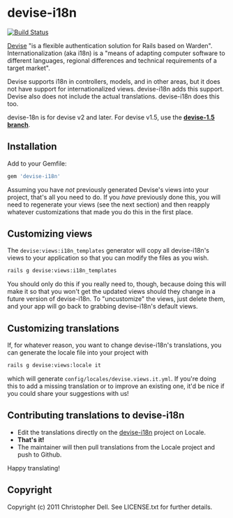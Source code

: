 # devise-i18n

[![Build Status](https://secure.travis-ci.org/tigrish/devise-i18n.png)](http://travis-ci.org/tigrish/devise-i18n)

[Devise](https://github.com/plataformatec/devise) "is a flexible authentication solution for Rails based on Warden". Internationalization (aka i18n) is a "means of adapting computer software to different languages, regional differences and technical requirements of a target market".

Devise supports i18n in controllers, models, and in other areas, but it does not have support for internationalized views. devise-i18n adds this support. Devise also does not include the actual translations. devise-i18n does this too.

devise-18n is for devise v2 and later. For devise v1.5, use the **[devise-1.5 branch](https://github.com/tigrish/devise-i18n/tree/devise-1.5)**.


## Installation

Add to your Gemfile:
```ruby
gem 'devise-i18n'
```

Assuming you have _not_ previously generated Devise's views into your project, that's all you need to do. If you _have_ previously done this, you will need to regenerate your views (see the next section) and then reapply whatever customizations that made you do this in the first place.


## Customizing views

The `devise:views:i18n_templates` generator will copy all devise-i18n's views to your application so that you can modify the files as you wish.

``` sh
rails g devise:views:i18n_templates
```
You should only do this if you really need to, though, because doing this will make it so that you won't get the updated views should they change in a future version of devise-i18n. To "uncustomize" the views, just delete them, and your app will go back to grabbing devise-i18n's default views.


## Customizing translations

If, for whatever reason, you want to change devise-i18n's translations, you can generate the locale file into your project with 
``` sh
rails g devise:views:locale it
```

which will generate `config/locales/devise.views.it.yml`. If you're doing this to add a missing translation or to improve an existing one, it'd be nice if you could share your suggestions with us!


## Contributing translations to devise-i18n

- Edit the translations directly on the [devise-i18n](http://www.localeapp.com/projects/377) project on Locale.
- **That's it!**
- The maintainer will then pull translations from the Locale project and push to Github.

Happy translating!

## Copyright

Copyright (c) 2011 Christopher Dell. See LICENSE.txt for
further details.
